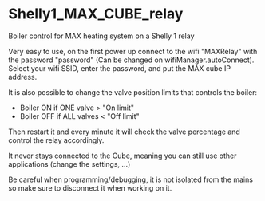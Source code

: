 # Shelly1_MAX_CUBE_relay
Boiler control for MAX heating system on a Shelly 1 relay

Very easy to use, on the first power up connect to the wifi "MAXRelay" with the password "password" (Can be changed on wifiManager.autoConnect).
Select your wifi SSID, enter the password, and put the MAX cube IP address.

It is also possible to change the valve position limits that controls the boiler:
- Boiler ON if ONE valve > "On limit"
- Boiler OFF if ALL valves < "Off limit"

Then restart it and every minute it will check the valve percentage and control the relay accordingly.

It never stays connected to the Cube, meaning you can still use other applications (change the settings, ...)

Be careful when programming/debugging, it is not isolated from the mains so make sure to disconnect it when working on it.
